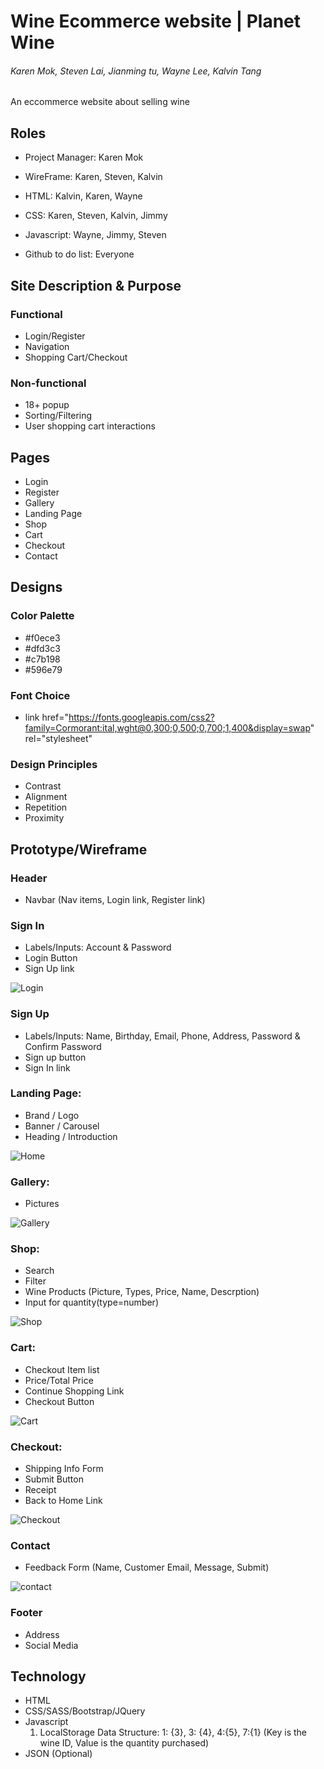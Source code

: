 # Wine Ecommerce website | Planet Wine

###### Karen Mok, Steven Lai, Jianming tu, Wayne Lee, Kalvin Tang

An eccommerce website about selling wine

## Roles

-   Project Manager: Karen Mok

-   WireFrame: Karen, Steven, Kalvin
-   HTML: Kalvin, Karen, Wayne
-   CSS: Karen, Steven, Kalvin, Jimmy
-   Javascript: Wayne, Jimmy, Steven

-   Github to do list: Everyone

## Site Description & Purpose

### Functional

-   Login/Register
-   Navigation
-   Shopping Cart/Checkout

### Non-functional

-   18+ popup
-   Sorting/Filtering
-   User shopping cart interactions

## Pages

-   Login
-   Register
-   Gallery
-   Landing Page
-   Shop
-   Cart
-   Checkout
-   Contact

## Designs

### Color Palette

-   #f0ece3
-   #dfd3c3
-   #c7b198
-   #596e79

### Font Choice

-   link href="https://fonts.googleapis.com/css2?family=Cormorant:ital,wght@0,300;0,500;0,700;1,400&display=swap" rel="stylesheet"

### Design Principles

-   Contrast
-   Alignment
-   Repetition
-   Proximity

## Prototype/Wireframe

### Header

-   Navbar (Nav items, Login link, Register link)

### Sign In

-   Labels/Inputs: Account & Password
-   Login Button
-   Sign Up link

![Login](./img/login-img.png)

### Sign Up

-   Labels/Inputs: Name, Birthday, Email, Phone, Address, Password & Confirm Password
-   Sign up button
-   Sign In link

### Landing Page:

-   Brand / Logo
-   Banner / Carousel
-   Heading / Introduction

![Home](./img/index-img.png)

### Gallery:

-   Pictures

![Gallery](./img/gallery-img.png)

### Shop:

-   Search
-   Filter
-   Wine Products (Picture, Types, Price, Name, Descrption)
-   Input for quantity(type=number)

![Shop](./img/shop-img.png)

### Cart:

-   Checkout Item list
-   Price/Total Price
-   Continue Shopping Link
-   Checkout Button

![Cart](./img/cart-img.png)

### Checkout:

-   Shipping Info Form
-   Submit Button
-   Receipt
-   Back to Home Link

![Checkout](./img/checkout-img.png)

### Contact

-   Feedback Form (Name, Customer Email, Message, Submit)

![contact](./img/contact-img.png)

### Footer

-   Address
-   Social Media

## Technology

-   HTML
-   CSS/SASS/Bootstrap/JQuery
-   Javascript
    1. LocalStorage Data Structure: 1: {3}, 3: {4}, 4:{5}, 7:{1} (Key is the wine ID, Value is the quantity purchased)
-   JSON (Optional)
